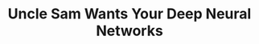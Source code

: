 ---
categories: ['ai', 'data science', 'machine learning', 'articles', 'all_articles']
provider_display: "www.nytimes.com"
provider_name: "www.nytimes.com"
favicon_url: "https://static01.nyt.com/favicon.ico"
title: "Uncle Sam Wants Your Deep Neural Networks"
published: "2017-06-22T14:00:30"
source: https://www.nytimes.com/2017/06/22/technology/homeland-security-artificial-intelligence-neural-network.html
thumbnail: https://static01.nyt.com/images/2017/06/23/business/23SCANNERS-web2/23SCANNERS-web2-facebookJumbo.jpg
---